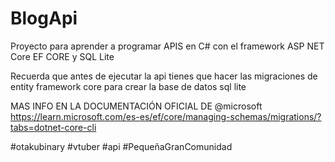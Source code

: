 # BlogApi

Proyecto para aprender a programar APIS en C# con el framework ASP NET Core  EF CORE y SQL Lite 

Recuerda que antes de ejecutar la api tienes que hacer las migraciones de entity framework core para crear la base de datos sql lite 

MAS INFO EN LA DOCUMENTACIÓN OFICIAL DE @microsoft https://learn.microsoft.com/es-es/ef/core/managing-schemas/migrations/?tabs=dotnet-core-cli

#otakubinary #vtuber #api #PequeñaGranComunidad
